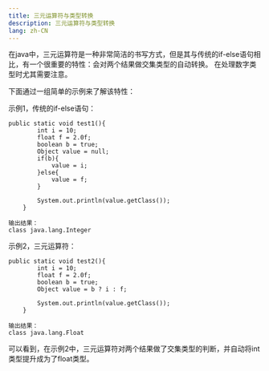 ```yaml
---
title: 三元运算符与类型转换
description: 三元运算符与类型转换
lang: zh-CN
---
```


在java中，三元运算符是一种非常简洁的书写方式，但是其与传统的if-else语句相比，有一个很重要的特性：会对两个结果做交集类型的自动转换。 在处理数字类型时尤其需要注意。

下面通过一组简单的示例来了解该特性：



示例1，传统的if-else语句：

```
public static void test1(){
        int i = 10;
        float f = 2.0f;
        boolean b = true;
        Object value = null;
        if(b){
            value = i;
        }else{
            value = f;
        }

        System.out.println(value.getClass());
    }

输出结果：
class java.lang.Integer
```



示例2，三元运算符：

```
public static void test2(){
        int i = 10;
        float f = 2.0f;
        boolean b = true;
        Object value = b ? i : f;

        System.out.println(value.getClass());
    }

输出结果：
class java.lang.Float
```

可以看到，在示例2中，三元运算符对两个结果做了交集类型的判断，并自动将int类型提升成为了float类型。